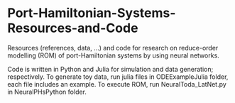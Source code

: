# Port-Hamiltonian-Systems-Resources-and-Code
Resources (references, data, ...) and code for research on reduce-order modelling (ROM) of port-Hamiltonian systems by using neural networks.

Code is written in Python and Julia for simulation and data generation; respectively.
To generate toy data, run julia files in ODEExampleJulia folder, each file includes an example.
To execute ROM, run NeuralToda_LatNet.py in NeuralPHsPython folder.
